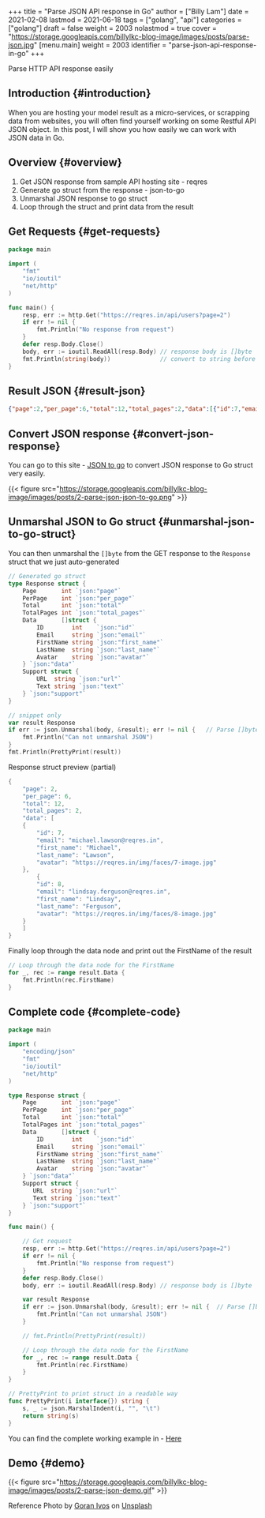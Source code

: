 +++
title = "Parse JSON API response in Go"
author = ["Billy Lam"]
date = 2021-02-08
lastmod = 2021-06-18
tags = ["golang", "api"]
categories = ["golang"]
draft = false
weight = 2003
nolastmod = true
cover = "https://storage.googleapis.com/billylkc-blog-image/images/posts/parse-json.jpg"
[menu.main]
  weight = 2003
  identifier = "parse-json-api-response-in-go"
+++

Parse HTTP API response easily

<!--more-->


## Introduction {#introduction}

When you are hosting your model result as a micro-services, or scrapping data from websites, you will often find yourself working on some Restful API JSON object. In this post, I will show you how easily we can work with JSON data in Go.


## Overview {#overview}

1.  Get JSON response from sample API hosting site - reqres
2.  Generate go struct from the response - json-to-go
3.  Unmarshal JSON response to go struct
4.  Loop through the struct and print data from the result


## Get Requests {#get-requests}

```go
package main

import (
    "fmt"
    "io/ioutil"
    "net/http"
)

func main() {
    resp, err := http.Get("https://reqres.in/api/users?page=2")
    if err != nil {
	    fmt.Println("No response from request")
    }
    defer resp.Body.Close()
    body, err := ioutil.ReadAll(resp.Body) // response body is []byte
    fmt.Println(string(body))              // convert to string before print
}
```


## Result JSON {#result-json}

```json
{"page":2,"per_page":6,"total":12,"total_pages":2,"data":[{"id":7,"email":"michael.lawson@reqres.in","first_name":"Michael","last_name":"Lawson","avatar":"https://reqres.in/img/faces/7-image.jpg"},{"id":8,"email":"lindsay.ferguson@reqres.in","first_name":"Lindsay","last_name":"Ferguson","avatar":"https://reqres.in/img/faces/8-image.jpg"},{"id":9,"email":"tobias.funke@reqres.in","first_name":"Tobias","last_name":"Funke","avatar":"https://reqres.in/img/faces/9-image.jpg"},{"id":10,"email":"byron.fields@reqres.in","first_name":"Byron","last_name":"Fields","avatar":"https://reqres.in/img/faces/10-image.jpg"},{"id":11,"email":"george.edwards@reqres.in","first_name":"George","last_name":"Edwards","avatar":"https://reqres.in/img/faces/11-image.jpg"},{"id":12,"email":"rachel.howell@reqres.in","first_name":"Rachel","last_name":"Howell","avatar":"https://reqres.in/img/faces/12-image.jpg"}],"support":{"url":"https://reqres.in/#support-heading","text":"To keep ReqRes free, contributions towards server costs are appreciated!"}}
```


## Convert JSON response {#convert-json-response}

You can go to this site - [JSON to go](https://mholt.github.io/json-to-go/) to convert JSON response to Go struct very easily.

{{< figure src="https://storage.googleapis.com/billylkc-blog-image/images/posts/2-parse-json-json-to-go.png" >}}


## Unmarshal JSON to Go struct {#unmarshal-json-to-go-struct}

You can then unmarshal the `[]byte` from the GET response to the `Response` struct that we just auto-generated

```go
// Generated go struct
type Response struct {
    Page       int `json:"page"`
    PerPage    int `json:"per_page"`
    Total      int `json:"total"`
    TotalPages int `json:"total_pages"`
    Data       []struct {
	    ID        int    `json:"id"`
	    Email     string `json:"email"`
	    FirstName string `json:"first_name"`
	    LastName  string `json:"last_name"`
	    Avatar    string `json:"avatar"`
    } `json:"data"`
    Support struct {
	    URL  string `json:"url"`
	    Text string `json:"text"`
    } `json:"support"`
}

// snippet only
var result Response
if err := json.Unmarshal(body, &result); err != nil {   // Parse []byte to go struct pointer
	fmt.Println("Can not unmarshal JSON")
}
fmt.Println(PrettyPrint(result))
```

Response struct preview (partial)

```go
{
    "page": 2,
    "per_page": 6,
    "total": 12,
    "total_pages": 2,
    "data": [
	{
	    "id": 7,
		"email": "michael.lawson@reqres.in",
		"first_name": "Michael",
		"last_name": "Lawson",
		"avatar": "https://reqres.in/img/faces/7-image.jpg"
	},
	    {
	    "id": 8,
		"email": "lindsay.ferguson@reqres.in",
		"first_name": "Lindsay",
		"last_name": "Ferguson",
		"avatar": "https://reqres.in/img/faces/8-image.jpg"
	}
    ]
}
```

Finally loop through the data node and print out the FirstName of the result

```go
// Loop through the data node for the FirstName
for _, rec := range result.Data {
    fmt.Println(rec.FirstName)
}
```


## Complete code {#complete-code}

```go
package main

import (
    "encoding/json"
    "fmt"
    "io/ioutil"
    "net/http"
)

type Response struct {
    Page       int `json:"page"`
    PerPage    int `json:"per_page"`
    Total      int `json:"total"`
    TotalPages int `json:"total_pages"`
    Data       []struct {
	    ID        int    `json:"id"`
	    Email     string `json:"email"`
	    FirstName string `json:"first_name"`
	    LastName  string `json:"last_name"`
	    Avatar    string `json:"avatar"`
    } `json:"data"`
    Support struct {
	   URL  string `json:"url"`
	   Text string `json:"text"`
    } `json:"support"`
}

func main() {

    // Get request
    resp, err := http.Get("https://reqres.in/api/users?page=2")
    if err != nil {
	    fmt.Println("No response from request")
    }
    defer resp.Body.Close()
    body, err := ioutil.ReadAll(resp.Body) // response body is []byte

    var result Response
    if err := json.Unmarshal(body, &result); err != nil {  // Parse []byte to the go struct pointer
	    fmt.Println("Can not unmarshal JSON")
    }

    // fmt.Println(PrettyPrint(result))

    // Loop through the data node for the FirstName
    for _, rec := range result.Data {
	    fmt.Println(rec.FirstName)
    }
}

// PrettyPrint to print struct in a readable way
func PrettyPrint(i interface{}) string {
    s, _ := json.MarshalIndent(i, "", "\t")
    return string(s)
}
```

You can find the complete working example in - [Here](https://github.com/billylkc/blogposts/blob/1%5Fjson%5Fapi/main.go)


## Demo {#demo}

{{< figure src="https://storage.googleapis.com/billylkc-blog-image/images/posts/2-parse-json-demo.gif" >}}

Reference Photo by [Goran Ivos](<https://unsplash.com/@goran%5Fivos?utm%5Fsource=unsplash&utm%5Fmedium=referral&utm%5Fcontent=creditCopyText>) on [Unsplash](<https://unsplash.com/s/photos/programming?utm%5Fsource=unsplash&utm%5Fmedium=referral&utm%5Fcontent=creditCopyText>)
